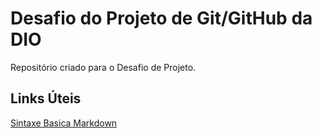 # Desafio do Projeto de Git/GitHub da DIO

Repositório criado para o Desafio de Projeto.

## Links Úteis

[Sintaxe Basica Markdown](https://www.markdownguide.org/basic-syntax/)
